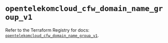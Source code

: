 # `opentelekomcloud_cfw_domain_name_group_v1`

Refer to the Terraform Registry for docs: [`opentelekomcloud_cfw_domain_name_group_v1`](https://registry.terraform.io/providers/opentelekomcloud/opentelekomcloud/1.36.42/docs/resources/cfw_domain_name_group_v1).
